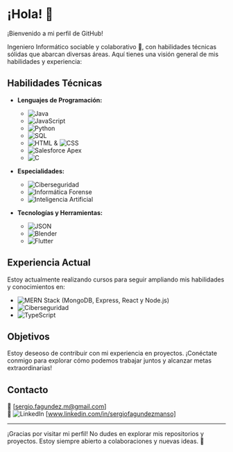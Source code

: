 # ¡Hola! 👋

¡Bienvenido a mi perfil de GitHub!

Ingeniero Informático sociable y colaborativo 🤝, con habilidades técnicas sólidas que abarcan diversas áreas. Aquí tienes una visión general de mis habilidades y experiencia:

## Habilidades Técnicas

- **Lenguajes de Programación:**
  - ![Java](https://img.shields.io/badge/-Java-007396?logo=java&logoColor=white)
  - ![JavaScript](https://img.shields.io/badge/-JavaScript-F7DF1E?logo=javascript&logoColor=black)
  - ![Python](https://img.shields.io/badge/-Python-3776AB?logo=python&logoColor=white)
  - ![SQL](https://img.shields.io/badge/-SQL-4479A1?logo=postgresql&logoColor=white)
  - ![HTML](https://img.shields.io/badge/-HTML-E34F26?logo=html5&logoColor=white) & ![CSS](https://img.shields.io/badge/-CSS-1572B6?logo=css3&logoColor=white)
  - ![Salesforce Apex](https://img.shields.io/badge/-Salesforce%20Apex-00A1E0?logo=salesforce&logoColor=white)
  - ![C](https://img.shields.io/badge/-C-A8B9CC?logo=c&logoColor=black)
  
- **Especialidades:**
  - ![Ciberseguridad](https://img.shields.io/badge/-Ciberseguridad-6A1B9A?logo=security&logoColor=white)
  - ![Informática Forense](https://img.shields.io/badge/-Informática%20Forense-6A1B9A?logo=security&logoColor=white)
  - ![Inteligencia Artificial](https://img.shields.io/badge/-Inteligencia%20Artificial-6A1B9A?logo=ai&logoColor=white)

- **Tecnologías y Herramientas:**
  - ![JSON](https://img.shields.io/badge/-JSON-000000?logo=json&logoColor=white)
  - ![Blender](https://img.shields.io/badge/-Blender-F5792A?logo=blender&logoColor=white)
  - ![Flutter](https://img.shields.io/badge/-Flutter-02569B?logo=flutter&logoColor=white)

## Experiencia Actual

Estoy actualmente realizando cursos para seguir ampliando mis habilidades y conocimientos en:

- ![MERN Stack](https://img.shields.io/badge/-MERN%20Stack-61DAFB?logo=react&logoColor=white) (MongoDB, Express, React y Node.js)
- ![Ciberseguridad](https://img.shields.io/badge/-Ciberseguridad-6A1B9A?logo=security&logoColor=white)
- ![TypeScript](https://img.shields.io/badge/-TypeScript-3178C6?logo=typescript&logoColor=white)

## Objetivos

Estoy deseoso de contribuir con mi experiencia en proyectos.
¡Conéctate conmigo para explorar cómo podemos trabajar juntos y alcanzar metas extraordinarias!

## Contacto

📧 [sergio.fagundez.m@gmail.com]  
🔗 ![LinkedIn](https://img.shields.io/badge/-LinkedIn-0A66C2?logo=linkedin&logoColor=white) [www.linkedin.com/in/sergiofagundezmanso]  

---

¡Gracias por visitar mi perfil! No dudes en explorar mis repositorios y proyectos. Estoy siempre abierto a colaboraciones y nuevas ideas. 🚀
